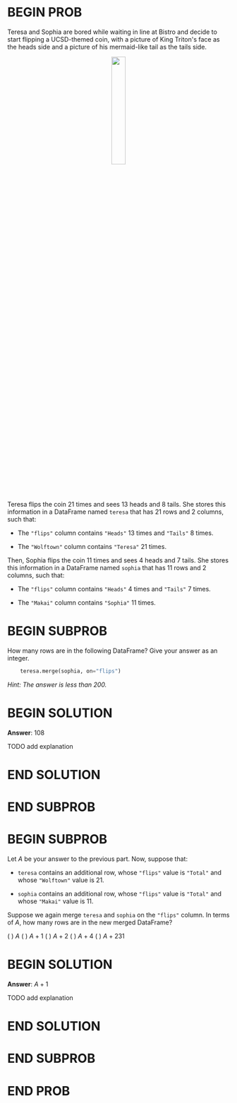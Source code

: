 # BEGIN PROB

Teresa and Sophia are bored while waiting in line at Bistro and decide
to start flipping a UCSD-themed coin, with a picture of King Triton's
face as the heads side and a picture of his mermaid-like tail as the
tails side.

<center><img src='../assets/images/sp23-midterm/king_triton.png' width=25%></center>
<br>

Teresa flips the coin 21 times and sees 13 heads and 8 tails. She stores
this information in a DataFrame named `teresa` that has 21 rows and 2
columns, such that:

-   The `"flips"` column contains `"Heads"` 13 times and `"Tails"` 8
    times.

-   The `"Wolftown"` column contains `"Teresa"` 21 times.

Then, Sophia flips the coin 11 times and sees 4 heads and 7 tails. She
stores this information in a DataFrame named `sophia` that has 11 rows
and 2 columns, such that:

-   The `"flips"` column contains `"Heads"` 4 times and `"Tails"` 7
    times.

-   The `"Makai"` column contains `"Sophia"` 11 times.

# BEGIN SUBPROB

How many rows are in the following DataFrame? Give your answer as an
integer.

```py
    teresa.merge(sophia, on="flips")
```

*Hint: The answer is less than 200.*

# BEGIN SOLUTION

**Answer**: 108

TODO add explanation

# END SOLUTION

# END SUBPROB


# BEGIN SUBPROB

Let $A$ be your answer to the previous part. Now, suppose that:

-   `teresa` contains an additional row, whose `"flips"` value is
    `"Total"` and whose `"Wolftown"` value is 21.

-   `sophia` contains an additional row, whose `"flips"` value is
    `"Total"` and whose `"Makai"` value is 11.

Suppose we again merge `teresa` and `sophia` on the `"flips"` column. In
terms of $A$, how many rows are in the new merged DataFrame?

( ) $A$
( ) $A+1$
( ) $A+2$
( ) $A+4$
( ) $A+231$

# BEGIN SOLUTION

**Answer**: $A+1$

TODO add explanation

# END SOLUTION

# END SUBPROB

# END PROB